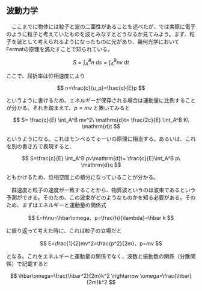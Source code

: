 
## 波動力学

　ここまでに物体には粒子と波の二面性があることを述べたが、では実際に電子のように粒子と考えていたものを波とみなすとどうなるか見てみよう。まず、粒子を波として考えられるようになったものに光があり、幾何光学においてFermatの原理を満たすことで知られている。

$$
    S=\int_A^B
    n\ \mathrm{d}s=
    \int_A^B
    nv\ \mathrm{d}t
$$

ここで、屈折率は位相速度により

$$
    n=\frac{c}{u_p}=\frac{c}{E}p
$$

というように書けるため、エネルギーが保存される場合は運動量に比例することが分かる。それを踏まえて、$p=mv$ と置いてみると

$$
    S=
    \frac{c}{E}
    \int_A^B
    mv^2\ \mathrm{d}t=
    \frac{2c}{E}
    \int_A^B K\ \mathrm{d}t
$$

というようになる。これはモンペるてゅーいの原理に相当する。あるいは、これを別の書き方で表現すると、

$$
    S=\frac{c}{E}
    \int_A^B pv\mathrm{d}t=
    \frac{c}{E}\int_A^B p\ \mathrm{d}q
$$

ともかけるため、位相空間上の積分になっていることが分かる。

　群速度と粒子の速度が一致することから、物質波というのは波束であるという予測ができる。そのため、この波束がどのようなものかを知る必要がある。そのため、まずはエネルギーと運動量の関係式

$$
    E=h\nu=\hbar\omega、p=\frac{h}{\lambda}=\hbar k
$$

に振り返って考えた時に、これは粒子の立場だと

$$
    E=\frac{1}{2}mv^2=\frac{p^2}{2m}、p=mv
$$

となる。これをエネルギーと運動量の関係でなく、波数と振動数の関係（分散関係）で記載すると

$$
    \hbar\omega=\frac{\hbar^2}{2m}k^2
    \rightarrow
    \omega=\frac{\hbar}{2m}k^2
$$
